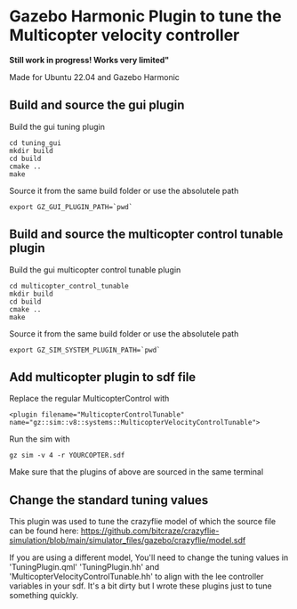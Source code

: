 # Gazebo Harmonic Plugin to tune the Multicopter velocity controller

**Still work in progress! Works very limited"**

Made for Ubuntu 22.04 and Gazebo Harmonic


## Build and source the gui plugin

Build the gui tuning plugin

    cd tuning_gui
    mkdir build
    cd build
    cmake ..
    make

Source it from the same build folder or use the absolutele path

    export GZ_GUI_PLUGIN_PATH=`pwd`


## Build and source the multicopter control tunable plugin

Build the gui multicopter control tunable  plugin


    cd multicopter_control_tunable
    mkdir build
    cd build
    cmake ..
    make 

Source it from the same build folder or use the absolutele path

    export GZ_SIM_SYSTEM_PLUGIN_PATH=`pwd`


## Add multicopter plugin to sdf file

Replace the regular MulticopterControl with

    <plugin filename="MulticopterControlTunable" name="gz::sim::v8::systems::MulticopterVelocityControlTunable">

Run the sim with

    gz sim -v 4 -r YOURCOPTER.sdf

Make sure that the plugins of above are sourced in the same terminal

## Change the standard tuning values


This plugin was used to tune the crazyflie model of which the source file can be found here: https://github.com/bitcraze/crazyflie-simulation/blob/main/simulator_files/gazebo/crazyflie/model.sdf

If you are using a different model, You'll need to change the tuning values in 'TuningPlugin.qml' 'TuningPlugin.hh' and 'MulticopterVelocityControlTunable.hh' to align with the lee controller variables in your sdf. It's a bit dirty but I wrote these plugins just to tune something quickly.
